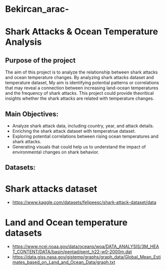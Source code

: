 # Bekircan_arac-
# Shark Attacks & Ocean Temperature Analysis

## Purpose of the project

The aim of this project is to analyze the relationship between shark attacks and ocean temperature changes. By analyzing shark attacks dataset and temperature dataset, My aim is identifying potential patterns or correlations that may reveal a connection between increasing land-ocean temperatures and the frequency of shark attacks. This project could provide theoritical insights whether the shark attacks are related with temperature changes.

## Main Objectives:
- Analyze shark attack data, including country, year, and attack details.
- Enriching the shark attack dataset with temperatrue dataset.
- Exploring potential correlations between rising ocean temperatures and shark attacks.
- Generating visuals that could help us to understand the impact of environmental changes on shark behavior.

## Datasets:
# Shark attacks dataset
- https://www.kaggle.com/datasets/felipeesc/shark-attack-dataset/data
# Land and Ocean temperature datasets
- https://www.ncei.noaa.gov/data/oceans/woa/DATA_ANALYSIS/3M_HEAT_CONTENT/DATA/basin/pentad/pent_h22-w0-2000m.dat
- https://data.giss.nasa.gov/gistemp/graphs/graph_data/Global_Mean_Estimates_based_on_Land_and_Ocean_Data/graph.txt


